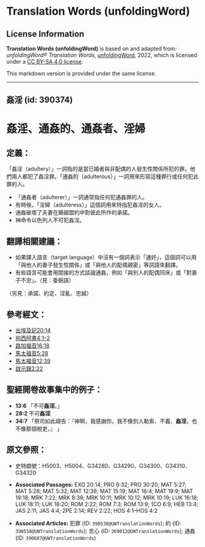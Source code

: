 # Translation Words (unfoldingWord)

## License Information

**Translation Words (unfoldingWord)** is based on and adapted from: _unfoldingWord® Translation Words_, [unfoldingWord](https://unfoldingword.org/utw), 2022, which is licensed under a [CC BY-SA 4.0 license](https://creativecommons.org/licenses/by-sa/4.0/legalcode.en).

This markdown version is provided under the same license.



--------------------------------

## 姦淫 (id: 390374)

姦淫、通姦的、通姦者、淫婦
=============

定義：
---

「姦淫（adultery）」一詞指的是當已婚者與非配偶的人發生性關係所犯的罪。他們兩人都犯了姦淫罪。「通姦的（adulterous）」一詞用來形容這種罪行或任何犯此罪的人。

* 「通姦者（adulterer）」一詞通常指任何犯通姦罪的人。
* 有時候，「淫婦（adulteress）」這個詞用來特指犯姦淫的女人。
* 通姦破壞了夫妻在婚姻盟約中對彼此所作的承諾。
* 神命令以色列人不可犯姦淫。

翻譯相關建議：
-------

* 如果譯入語言（target language）中沒有一個詞表示「通奸」，這個詞可以用「與他人的妻子發生性關係」或「與他人的配偶親密」等詞語來翻譯。
* 有些語言可能會用間接的方式談論通姦，例如「與別人的配偶同床」或「對妻子不忠」。（見：委婉語）

（另見：承諾、約定、淫亂、忠誠）

參考經文：
-----

* [出埃及記20:14](https://ref.ly/Exod20:14)
* [何西阿書4:1–2](https://ref.ly/Hos4:1-Hos4:2)
* [路加福音16:18](https://ref.ly/Luke16:18)
* [馬太福音5:28](https://ref.ly/Matt5:28)
* [馬太福音12:39](https://ref.ly/Matt12:39)
* [啟示錄2:22](https://ref.ly/Rev2:22)

聖經開卷故事集中的例子：
------------

* **13:6** 「不可**姦淫**。」
* **28:2** 不可**姦淫**
* **34:7** 「祭司如此禱告：『神啊，我感謝你，我不像別人勒索、不義、**姦淫**，也不像那個稅吏。』 」

原文參照：
-----

* 史特朗號：H5003、H5004、G34280、G34290、G34300、G34310、G34320

* **Associated Passages:** EXO 20:14; PRO 6:32; PRO 30:20; MAT 5:27; MAT 5:28; MAT 5:32; MAT 12:39; MAT 15:19; MAT 16:4; MAT 19:9; MAT 19:18; MRK 7:22; MRK 8:38; MRK 10:11; MRK 10:12; MRK 10:19; LUK 16:18; LUK 18:11; LUK 18:20; ROM 2:22; ROM 7:3; ROM 13:9; 1CO 6:9; HEB 13:4; JAS 2:11; JAS 4:4; 2PE 2:14; REV 2:22; HOS 4:1–HOS 4:2
* **Associated Articles:** 犯罪 (ID: `390538@UWTranslationWords`); 約 (ID: `390558@UWTranslationWords`); 忠心 (ID: `369012@UWTranslationWords`); 通姦 (ID: `390687@UWTranslationWords`)

